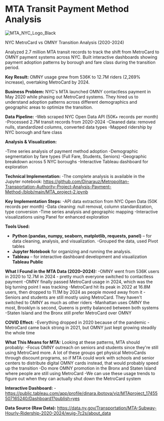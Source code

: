 # MTA Transit Payment Method Analysis
![MTA_NYC_Logo_Black](https://github.com/user-attachments/assets/91752e2f-6eae-4ac9-b145-9b42c74c031f)

NYC MetroCard vs OMNY Transition Analysis (2020-2024)

Analyzed 2.7 million MTA transit records to track the shift from MetroCard to OMNY payment systems across NYC. Built interactive dashboards showing payment adoption patterns by borough and fare class during the transition period.

**Key Result:** OMNY usage grew from 536K to 12.7M riders (2,269% increase), overtaking MetroCard by 2024.

**Business Problem:**
NYC's MTA launched OMNY contactless payment in May 2020 while phasing out MetroCard systems. They hired us to understand adoption patterns across different demographics and geographic areas to optimize the transition.

**Data Pipeline:**
-Web scraped NYC Open Data API (50K+ records per month)
-Processed 2.7M transit records from 2020-2024
-Cleaned data: removed nulls, standardized columns, converted data types
-Mapped ridership by NYC borough and fare class

**Analysis & Visualization:**

-Time series analysis of payment method adoption
-Demographic segmentation by fare types (Full Fare, Students, Seniors)
-Geographic breakdown across 5 NYC boroughs
-Interactive Tableau dashboard for exploration

**Technical Implementation:**
-The complete analysis is available in the Jupyter notebook: https://github.com/Dinarauz/Metropolitan-Transportation-Authority-Project-Analysis-Payment-Method-/blob/main/MTA_project-2.ipynb

**Key Implementation Steps:**
-API data extraction from NYC Open Data (50K records per month)
-Data cleaning: null removal, column standardization, type conversion
-Time series analysis and geographic mapping
-Interactive visualizations using Panel for enhanced exploration

**Tools Used:**
- **Python (pandas, numpy, seaborn, matplotlib, requests, panel)** – for data cleaning, analysis, and visualization.
   -Grouped the data, used Pivot tables
- **Jupyter Notebook** for organizing and running the analysis.
- **Tableau** – for interactive dashboard development and visualization **Tableau Public**

**What I Found in the MTA Data (2020–2024):**
-OMNY went from 536K users in 2020 to 12.7M in 2024 - pretty much everyone switched to contactless payment
-OMNY finally passed MetroCard usage in 2024, which was the big turning point I was tracking
-MetroCard hit its peak in 2022 at 16.8M users, then dropped to 11.1M by 2024 as people moved away from it
-Seniors and students are still mostly using MetroCard. They haven't switched to OMNY as much as other riders
-Manhattan uses OMNY the most, Brooklyn is second, Queens is pretty balanced between both systems
-Staten Island and the Bronx still prefer MetroCard over OMNY

**COVID Effect:**
-Everything dropped in 2020 because of the pandemic
-MetroCard came back strong in 2021, but OMNY just kept growing steadily the whole time

**What This Means for MTA:** Looking at these patterns, MTA should probably:
-Focus OMNY outreach on seniors and students since they're still using MetroCard more. A lot of these groups get physical MetroCards through discount programs, so if MTA could work with schools and senior centers to distribute digital OMNY cards instead, that would probably speed up the transition
-Do more OMNY promotion in the Bronx and Staten Island where people are still using MetroCard
-We can use these usage trends to figure out when they can actually shut down the MetroCard system

**Interactive Dashboard:**
-https://public.tableau.com/app/profile/dinara.ibotova/viz/MTAproject_17455507165240/Dashboard1?publish=yes

**Data Source (Raw Data):**
https://data.ny.gov/Transportation/MTA-Subway-Hourly-Ridership-2020-2024/wujg-7c2s/about_data

